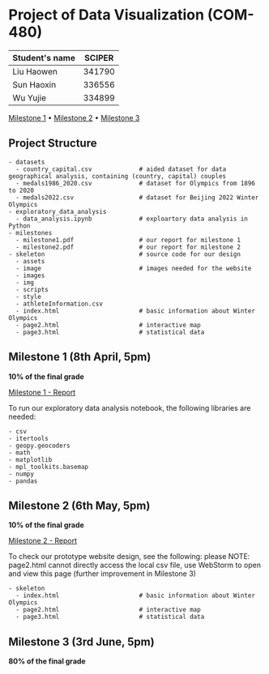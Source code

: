 # Project of Data Visualization (COM-480)

| Student's name | SCIPER |
| -------------- | ------ |
| Liu Haowen | 341790 |
| Sun Haoxin | 336556 |
| Wu Yujie | 334899 |

[Milestone 1](milestones/milestone1.pdf) • [Milestone 2](milestones/milestone2.pdf) • [Milestone 3](#milestone-3)

## Project Structure

```
- datasets
  - country_capital.csv             # aided dataset for data geographical analysis, containing (country, capital) couples
  - medals1986_2020.csv             # dataset for Olympics from 1896 to 2020
  - medals2022.csv                  # dataset for Beijing 2022 Winter Olympics
- exploratory_data_analysis
  - data_analysis.ipynb             # exploartory data analysis in Python
- milestones
  - milestone1.pdf                  # our report for milestone 1
  - milestone2.pdf                  # our report for milestone 2
- skeleton                          # source code for our design
  - assets                          
  - image                           # images needed for the website
  - images
  - img
  - scripts
  - style
  - athleteInformation.csv
  - index.html                      # basic information about Winter Olympics
  - page2.html                      # interactive map
  - page3.html                      # statistical data
```


## Milestone 1 (8th April, 5pm)

**10% of the final grade**

[Milestone 1 - Report](milestones/milestone1.pdf)

To run our exploratory data analysis notebook, the following libraries are needed:
```
- csv
- itertools
- geopy.geocoders
- math
- matplotlib
- mpl_toolkits.basemap
- numpy
- pandas
```

## Milestone 2 (6th May, 5pm)

**10% of the final grade**

[Milestone 2 - Report](milestones/milestone2.pdf)

To check our prototype website design, see the following:
please NOTE: page2.html cannot directly access the local csv file, use WebStorm to open and view this page (further improvement in Milestone 3)
```
- skeleton                         
  - index.html                      # basic information about Winter Olympics
  - page2.html                      # interactive map
  - page3.html                      # statistical data
```


## Milestone 3 (3rd June, 5pm)

**80% of the final grade**
